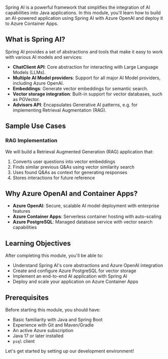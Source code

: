 Spring AI is a powerful framework that simplifies the integration of AI capabilities into Java applications. In this module, you'll learn how to build an AI-powered application using Spring AI with Azure OpenAI and deploy it to Azure Container Apps.

## What is Spring AI?

Spring AI provides a set of abstractions and tools that make it easy to work with various AI models and services:

- **ChatClient API**: Core abstraction for interacting with Large Language Models (LLMs).
- **Multiple AI Model providers**: Support for all major AI Model providers, including Azure OpenAI.
- **Embeddings**: Generate vector embeddings for semantic search.
- **Vector storage integration**: Built-in support for vector databases, such as PGVector.
- **Advisors API**: Encapsulates Generative AI patterns, e.g. for implementing Retrieval Augmentation (RAG).

## Sample Use Cases

### RAG Implementation

We will build a Retrieval Augmented Generation (RAG) application that:

1. Converts user questions into vector embeddings
2. Finds similar previous Q&As using vector similarity search
3. Uses found Q&As as context for generating responses
4. Stores interactions for future reference

## Why Azure OpenAI and Container Apps?

- **Azure OpenAI**: Secure, scalable AI model deployment with enterprise features
- **Azure Container Apps**: Serverless container hosting with auto-scaling
- **Azure PostgreSQL**: Managed database service with vector search capabilities

## Learning Objectives

After completing this module, you'll be able to:

- Understand Spring AI's core abstractions and Azure OpenAI integration
- Create and configure Azure PostgreSQL for vector storage
- Implement an end-to-end AI application with Spring AI
- Deploy and scale your application on Azure Container Apps

## Prerequisites

Before starting this module, you should have:

- Basic familiarity with Java and Spring Boot
- Experience with Git and Maven/Gradle
- An active Azure subscription
- Java 17 or later installed
- `psql` client

Let's get started by setting up our development environment!
